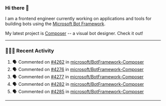 ### Hi there 👋

I am a frontend engineer currently working on applications and tools for building bots using the [Microsoft Bot Framework](https://dev.botframework.com/).

My latest project is [Composer](https://github.com/microsoft/BotFramework-Composer) -- a visual bot designer. Check it out!

---

### 👨🏻‍💻 Recent Activity

<!--START_SECTION:activity-->
1. 🗣 Commented on [#4262](https://github.com/microsoft/BotFramework-Composer/issues/4262) in [microsoft/BotFramework-Composer](https://github.com/microsoft/BotFramework-Composer)
2. 🗣 Commented on [#4276](https://github.com/microsoft/BotFramework-Composer/issues/4276) in [microsoft/BotFramework-Composer](https://github.com/microsoft/BotFramework-Composer)
3. 🗣 Commented on [#4277](https://github.com/microsoft/BotFramework-Composer/issues/4277) in [microsoft/BotFramework-Composer](https://github.com/microsoft/BotFramework-Composer)
4. 🗣 Commented on [#4282](https://github.com/microsoft/BotFramework-Composer/issues/4282) in [microsoft/BotFramework-Composer](https://github.com/microsoft/BotFramework-Composer)
5. 🗣 Commented on [#4285](https://github.com/microsoft/BotFramework-Composer/issues/4285) in [microsoft/BotFramework-Composer](https://github.com/microsoft/BotFramework-Composer)
<!--END_SECTION:activity-->

---

<!--
**a-b-r-o-w-n/a-b-r-o-w-n** is a ✨ _special_ ✨ repository because its `README.md` (this file) appears on your GitHub profile.

Here are some ideas to get you started:

- 🔭 I’m currently working on ...
- 🌱 I’m currently learning ...
- 👯 I’m looking to collaborate on ...
- 🤔 I’m looking for help with ...
- 💬 Ask me about ...
- 📫 How to reach me: ...
- 😄 Pronouns: ...
- ⚡ Fun fact: ...
-->

